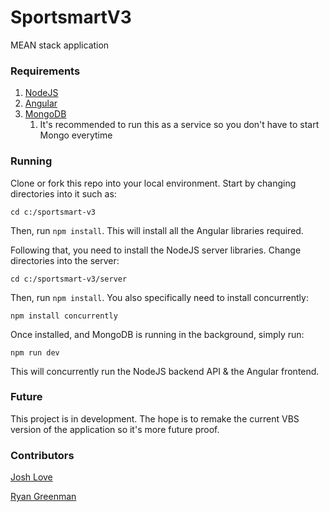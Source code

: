 # SportsmartV3

MEAN stack application

### Requirements

1) [NodeJS](https://nodejs.org/en/)
2) [Angular](https://angular.io/cli)
3) [MongoDB](https://docs.mongodb.com/manual/installation/)
   1) It's recommended to run this as a service so you don't have to start Mongo everytime

### Running

Clone or fork this repo into your local environment. Start by changing directories into it such as:

`cd c:/sportsmart-v3`

Then, run `npm install`. This will install all the Angular libraries required.

Following that, you need to install the NodeJS server libraries. Change directories into the server:

`cd c:/sportsmart-v3/server`

Then, run `npm install`. You also specifically need to install concurrently:

`npm install concurrently`

Once installed, and MongoDB is running in the background, simply run: 

`npm run dev`

This will concurrently run the NodeJS backend API & the Angular frontend.

### Future

This project is in development. The hope is to remake the current VBS version of the application so it's more future proof.

### Contributors

[Josh Love](https://github.com/JoshLove-portfolio)

[Ryan Greenman](https://github.com/rgreenman)
